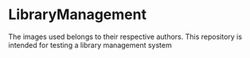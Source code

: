 # LibraryManagement

The images used belongs to their respective authors. This repository is intended for testing a library management system 


